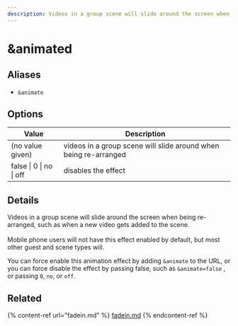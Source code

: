 ```yaml
---
description: Videos in a group scene will slide around the screen when being re-arranged
---
```


# \&animated

## Aliases

* `&animate`

## Options

| Value                   | Description                                                      |
| ----------------------- | ---------------------------------------------------------------- |
| (no value given)        | videos in a group scene will slide around when being re-arranged |
| false \| 0 \| no \| off | disables the effect                                              |

## Details

Videos in a group scene will slide around the screen when being re-arranged, such as when a new video gets added to the scene.\
\
Mobile phone users will not have this effect enabled by default, but most other guest and scene types will.

You can force enable this animation effect by adding `&animate` to the URL, or you can force disable the effect by passing false, such as `&animate=false` , or passing `0`, `no`, or `off`.

## Related

{% content-ref url="fadein.md" %}
[fadein.md](fadein.md)
{% endcontent-ref %}
